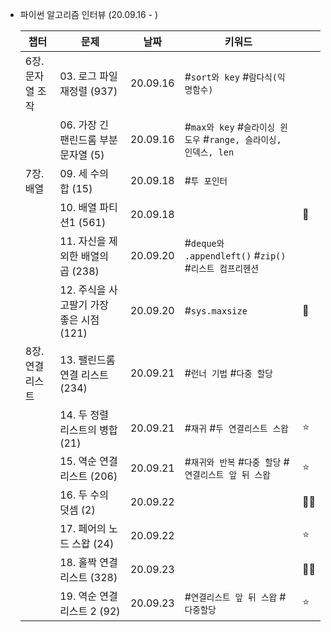 * 파이썬 알고리즘 인터뷰 (20.09.16 - )

    | 챕터 | 문제 | 날짜 | 키워드 | |
    | --- | --- | --- | --- | --- |
    | 6장. 문자열 조작 | 03. 로그 파일 재정렬 (937) | 20.09.16 | #`sort와 key` #`람다식(익명함수)` | |
    |                | 06. 가장 긴 팬린드롬 부분 문자열 (5) | 20.09.16 | #`max와 key` #`슬라이싱 윈도우` #`range, 슬라이싱, 인덱스, len` | |
    | 7장. 배열 | 09. 세 수의 합 (15) | 20.09.18 | #`투 포인터` | |
    |          | 10. 배열 파티션1 (561) | 20.09.18 | | 💯 |
    |          | 11. 자신을 제외한 배열의 곱 (238) | 20.09.20 | #`deque와 .appendleft()` #`zip()` #`리스트 컴프리헨션` | |
    |          | 12. 주식을 사고팔기 가장 좋은 시점 (121) | 20.09.20 | #`sys.maxsize` | 💯 |
    | 8장. 연결리스트 | 13. 팰린드롬 연결 리스트 (234) | 20.09.21 | #`런너 기법` #`다중 할당` | |
    |               | 14. 두 정렬 리스트의 병합 (21) | 20.09.21 | #`재귀` #`두 연결리스트 스왑` | ⭐ |
    |               | 15. 역순 연결 리스트 (206) | 20.09.21 | #`재귀와 반복` #`다중 할당` #`연결리스트 앞 뒤 스왑` | ⭐ |
    |               | 16. 두 수의 덧셈 (2) | 20.09.22 | | 🙆‍♀️ |
    |               | 17. 페어의 노드 스왑 (24) | 20.09.22 | | ⭐ |
    |               | 18. 홀짝 연결 리스트 (328) | 20.09.23 | | 🙆‍♀️ |
    |               | 19. 역순 연결 리스트 2 (92) | 20.09.23 | #`연결리스트 앞 뒤 스왑` #`다중할당` | ⭐ |
